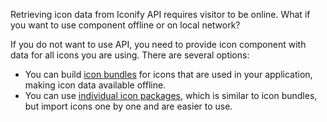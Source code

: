 Retrieving icon data from Iconify API requires visitor to be online. What if you want to use component offline or on local network?

If you do not want to use API, you need to provide icon component with data for all icons you are using. There are several options:

- You can build [icon bundles](/icon-components/bundles/index.md) for icons that are used in your application, making icon data available offline.
- You can use [individual icon packages](/icons/icons.md), which is similar to icon bundles, but import icons one by one and are easier to use.
